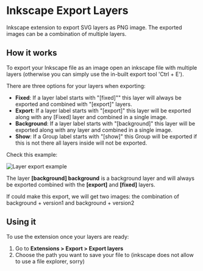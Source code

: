 # Inkscape Export Layers

Inkscape extension to export SVG layers as PNG image. The exported images can be a combination of multiple layers.

## How it works
To export your Inkscape file as an image open an inkscape file with multiple layers (otherwise you can simply use the in-built export tool 'Ctrl + E').

There are three options for your layers when exporting:
-  **Fixed**: If a layer label starts with "[fixed]"" this layer will always be exported and combined with "[export]" layers. 
-  **Export**: If a layer label starts with "[export]" this layer will be exported along with any [Fixed] layer and combined in a single image.
-  **Background**: If a layer label starts with "[background]" this layer will be exported along with any layer and combined in a single image.
-  **Show**: If a Group label starts with "[show]" this Group will be exported if this is not there all layers inside will not be exported.

Check this example:

![Layer export example](https://i.imgur.com/ly4MhEw.png)

The layer **[background] background** is a background layer and will always be exported combined with the **[export]** and **[fixed]** layers.

If could make this export, we will get two images: the combination of background + version1 and background + version2

## Using it
To use the extension once your layers are ready:

1. Go to **Extensions > Export > Export layers**
2. Choose the path you want to save your file to (inkscape does not allow to use a file explorer, sorry)
